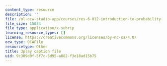 ```yaml
---
content_type: resource
description: ''
file: /ol-ocw-studio-app/courses/res-6-012-introduction-to-probability-spring-2018/9c309d0f5f7c5d95a882f3e18ad15b75_fBfMIVXc_OM.vtt
file_size: 15034
file_type: application/x-subrip
learning_resource_types: []
license: https://creativecommons.org/licenses/by-nc-sa/4.0/
ocw_type: OCWFile
resourcetype: Other
title: 3play caption file
uid: 9c309d0f-5f7c-5d95-a882-f3e18ad15b75
---
```

